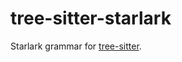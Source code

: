 # tree-sitter-starlark
Starlark grammar for [tree-sitter][].

[tree-sitter]: https://github.com/tree-sitter/tree-sitter
